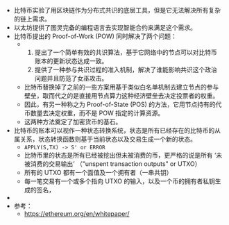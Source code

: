 - 比特币实验了用区块链作为分布式共识的底层工具，但是它无法解决所有复杂的链上需求。
- 以太坊提供了图灵完备的编程语言去实现智能合约来满足这个需求。
- 比特币提出的 Proof-of-Work (POW) 同时解决了两个问题：
	- 1. 提出了一个简单有效的共识算法，基于它网络中的节点可以对比特币账本的更新状态达成一致。
	  2. 提供了一种参与共识过程的准入机制，解决了谁能影响共识这个政治问题并且防范了女巫攻击。
	- 比特币替换掉了之前的一些方案用基于类似白名单机制去建立节点的参与壁垒，取而代之的是直接用节点算力这种经济壁垒去决定投票者的权重。
	- 因此，有另一种称之为 Proof-of-State (POS) 的方法，它用节点持有的代币数量去决定权重，而不是 POW 指定的计算资源。
	- 这两种方法奠定了加密货币的基石。
- 比特币的账本可以视作一种状态转换系统，状态是所有已经存在的比特币的从属关系，状态转换函数则基于当前状态以及交易生成一个新的状态。
	- `APPLY(S,TX) -> S' or ERROR`
	- 比特币里的状态是所有已经被挖出但未被消费的币，更严格的说是所有 ‘未被消费的交易输出’ （"unspent transaction outputs" or UTXO）
	- 所有的 UTXO 都有一个面值及一个拥有者（一串共钥）
	- 每一笔交易有一个或多个指向 UTXO 的输入，以及一个币的拥有者私钥生成的签名，
-
- 参考：
	- https://ethereum.org/en/whitepaper/